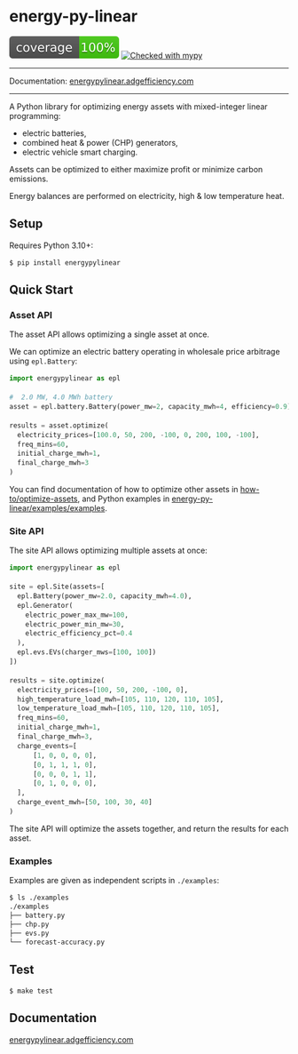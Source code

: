 # energy-py-linear

<img src="./static/coverage.svg"> [![Checked with mypy](https://www.mypy-lang.org/static/mypy_badge.svg)](https://mypy-lang.org/)

---

Documentation: [energypylinear.adgefficiency.com](https://energypylinear.adgefficiency.com)

---

A Python library for optimizing energy assets with mixed-integer linear programming:

- electric batteries,
- combined heat & power (CHP) generators,
- electric vehicle smart charging.

Assets can be optimized to either maximize profit or minimize carbon emissions.  

Energy balances are performed on electricity, high & low temperature heat.

## Setup

Requires Python 3.10+:

```shell
$ pip install energypylinear
```

## Quick Start

### Asset API

The asset API allows optimizing a single asset at once.

We can optimize an electric battery operating in wholesale price arbitrage using `epl.Battery`:

```python
import energypylinear as epl

#  2.0 MW, 4.0 MWh battery
asset = epl.battery.Battery(power_mw=2, capacity_mwh=4, efficiency=0.9)

results = asset.optimize(
  electricity_prices=[100.0, 50, 200, -100, 0, 200, 100, -100],
  freq_mins=60,
  initial_charge_mwh=1,
  final_charge_mwh=3
)
```

You can find documentation of how to optimize other assets in [how-to/optimize-assets](https://docs.adgefficiency.com/energy-py-linear/how-to/dispach-assets), and Python examples in [energy-py-linear/examples/examples](https://github.com/ADGEfficiency/energy-py-linear/tree/main/examples).

### Site API

The site API allows optimizing multiple assets at once:

```python
import energypylinear as epl

site = epl.Site(assets=[
  epl.Battery(power_mw=2.0, capacity_mwh=4.0),
  epl.Generator(
    electric_power_max_mw=100,
    electric_power_min_mw=30,
    electric_efficiency_pct=0.4
  ),
  epl.evs.EVs(charger_mws=[100, 100])
])

results = site.optimize(
  electricity_prices=[100, 50, 200, -100, 0],
  high_temperature_load_mwh=[105, 110, 120, 110, 105],
  low_temperature_load_mwh=[105, 110, 120, 110, 105],
  freq_mins=60,
  initial_charge_mwh=1,
  final_charge_mwh=3,
  charge_events=[
      [1, 0, 0, 0, 0],
      [0, 1, 1, 1, 0],
      [0, 0, 0, 1, 1],
      [0, 1, 0, 0, 0],
  ],
  charge_event_mwh=[50, 100, 30, 40]
)
```

The site API will optimize the assets together, and return the results for each asset. 

### Examples

Examples are given as independent scripts in `./examples`:

```shell
$ ls ./examples
./examples
├── battery.py
├── chp.py
├── evs.py
└── forecast-accuracy.py
```

## Test

```shell
$ make test
```

## Documentation 

[energypylinear.adgefficiency.com](https://energypylinear.adgefficiency.com)
